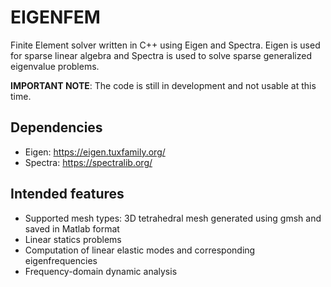 # EIGENFEM
Finite Element solver written in C++ using Eigen and Spectra.
Eigen is used for sparse linear algebra and Spectra is used to solve sparse generalized eigenvalue problems.

**IMPORTANT NOTE**: The code is still in development and not usable at this time.

## Dependencies
- Eigen: https://eigen.tuxfamily.org/
- Spectra: https://spectralib.org/

## Intended features
- Supported mesh types: 3D tetrahedral mesh generated using gmsh and saved in Matlab format
- Linear statics problems
- Computation of linear elastic modes and corresponding eigenfrequencies
- Frequency-domain dynamic analysis